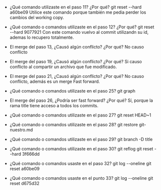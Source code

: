 
- ¿Qué comando utilizaste en el paso 11? ¿Por qué?
   git reset --hard a60be09
   Utilice este comando porque también me pedia perder los cambios del working copy.

- ¿Qué comando o comandos utilizaste en el paso 12? ¿Por qué?
   git reset --hard 9077921
   Con este comando vuelvo al commit utilizandn su id, ademas lo recupero totalmente.

- El merge del paso 13, ¿Causó algún conflicto? ¿Por qué?
  No causo conflicto

- El merge del paso 19, ¿Causó algún conflicto? ¿Por qué?
  Si causo conflicto al compartir un archivo que fue modificado.

- El merge del paso 21, ¿Causó algún conflicto? ¿Por qué?
  No causo conflicto, además es un merge Fast forward.

- ¿Qué comando o comandos utilizaste en el paso 25?
  git graph

- El merge del paso 26, ¿Podría ser fast forward? ¿Por qué?
  Sí, porque la rama title  tiene acceso a todos los commits.

- ¿Qué comando o comandos utilizaste en el paso 27?
  git reset HEAD~1

- ¿Qué comando o comandos utilizaste en el paso 28?
  git restore git-nuestro.md

- ¿Qué comando o comandos utilizaste en el paso 29?
  git branch -D title

- ¿Qué comando o comandos utilizaste en el paso 30?
  git reflog
  git reset --hard 3f666dd

- ¿Qué comando o comandos usaste en el paso 32?
  git log --oneline
  git reset a60be09

- ¿Qué comando o comandos usaste en el punto 33?
  git log --oneline
  git reset d675d32
